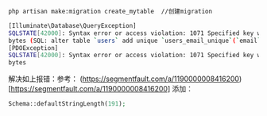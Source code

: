 ``` bash
php artisan make:migration create_mytable  //创建migration
```
``` bash
[Illuminate\Database\QueryException]
SQLSTATE[42000]: Syntax error or access violation: 1071 Specified key was too long; max key length is 1000
bytes (SQL: alter table `users` add unique `users_email_unique`(`email`))
[PDOException]
SQLSTATE[42000]: Syntax error or access violation: 1071 Specified key was too long; max key length is 1000
bytes
```
解决如上报错：参考： (https://segmentfault.com/a/1190000008416200)[https://segmentfault.com/a/1190000008416200]
添加：
``` php
Schema::defaultStringLength(191);
```